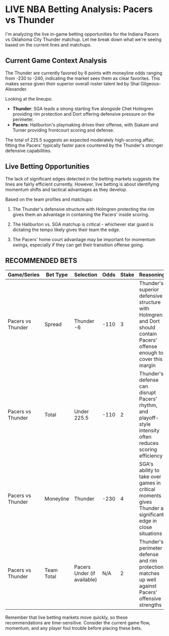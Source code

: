 # LIVE NBA Betting Analysis: Pacers vs Thunder

I'm analyzing the live in-game betting opportunities for the Indiana Pacers vs Oklahoma City Thunder matchup. Let me break down what we're seeing based on the current lines and matchups.

## Current Game Context Analysis

The Thunder are currently favored by 6 points with moneyline odds ranging from -230 to -240, indicating the market sees them as clear favorites. This makes sense given their superior overall roster talent led by Shai Gilgeous-Alexander.

Looking at the lineups:
- **Thunder**: SGA leads a strong starting five alongside Chet Holmgren providing rim protection and Dort offering defensive pressure on the perimeter.
- **Pacers**: Haliburton's playmaking drives their offense, with Siakam and Turner providing frontcourt scoring and defense.

The total of 225.5 suggests an expected moderately high-scoring affair, fitting the Pacers' typically faster pace countered by the Thunder's stronger defensive capabilities.

## Live Betting Opportunities

The lack of significant edges detected in the betting markets suggests the lines are fairly efficient currently. However, live betting is about identifying momentum shifts and tactical advantages as they develop.

Based on the team profiles and matchups:

1. The Thunder's defensive structure with Holmgren protecting the rim gives them an advantage in containing the Pacers' inside scoring.

2. The Haliburton vs. SGA matchup is critical - whichever star guard is dictating the tempo likely gives their team the edge.

3. The Pacers' home court advantage may be important for momentum swings, especially if they can get their transition offense going.

## RECOMMENDED BETS

| Game/Series | Bet Type | Selection | Odds | Stake | Reasoning |
|-------------|----------|-----------|------|-------|-----------|
| Pacers vs Thunder | Spread | Thunder -6 | -110 | 3 | Thunder's superior defensive structure with Holmgren and Dort should contain Pacers' offense enough to cover this margin |
| Pacers vs Thunder | Total | Under 225.5 | -110 | 2 | Thunder's defense can disrupt Pacers' rhythm, and playoff-style intensity often reduces scoring efficiency |
| Pacers vs Thunder | Moneyline | Thunder | -230 | 4 | SGA's ability to take over games in critical moments gives Thunder a significant edge in close situations |
| Pacers vs Thunder | Team Total | Pacers Under (if available) | N/A | 2 | Thunder's perimeter defense and rim protection matches up well against Pacers' offensive strengths |

Remember that live betting markets move quickly, so these recommendations are time-sensitive. Consider the current game flow, momentum, and any player foul trouble before placing these bets.